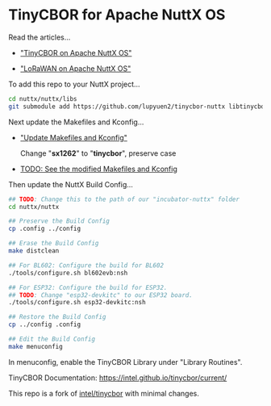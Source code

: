 # TinyCBOR for Apache NuttX OS

Read the articles...

-   ["TinyCBOR on Apache NuttX OS"](https://lupyuen.github.io/articles/cbor2)

-   ["LoRaWAN on Apache NuttX OS"](https://lupyuen.github.io/articles/lorawan3)

To add this repo to your NuttX project...

```bash
cd nuttx/nuttx/libs
git submodule add https://github.com/lupyuen2/tinycbor-nuttx libtinycbor
```

Next update the Makefiles and Kconfig...

-   ["Update Makefiles and Kconfig"](https://lupyuen.github.io/articles/sx1262#update-makefiles-and-kconfig)

    Change "__sx1262__" to "__tinycbor__", preserve case

-   [TODO: See the modified Makefiles and Kconfig]()

Then update the NuttX Build Config...

```bash
## TODO: Change this to the path of our "incubator-nuttx" folder
cd nuttx/nuttx

## Preserve the Build Config
cp .config ../config

## Erase the Build Config
make distclean

## For BL602: Configure the build for BL602
./tools/configure.sh bl602evb:nsh

## For ESP32: Configure the build for ESP32.
## TODO: Change "esp32-devkitc" to our ESP32 board.
./tools/configure.sh esp32-devkitc:nsh

## Restore the Build Config
cp ../config .config

## Edit the Build Config
make menuconfig 
```

In menuconfig, enable the TinyCBOR Library under "Library Routines".

TinyCBOR Documentation: https://intel.github.io/tinycbor/current/

This repo is a fork of [intel/tinycbor](https://github.com/intel/tinycbor) with minimal changes.
